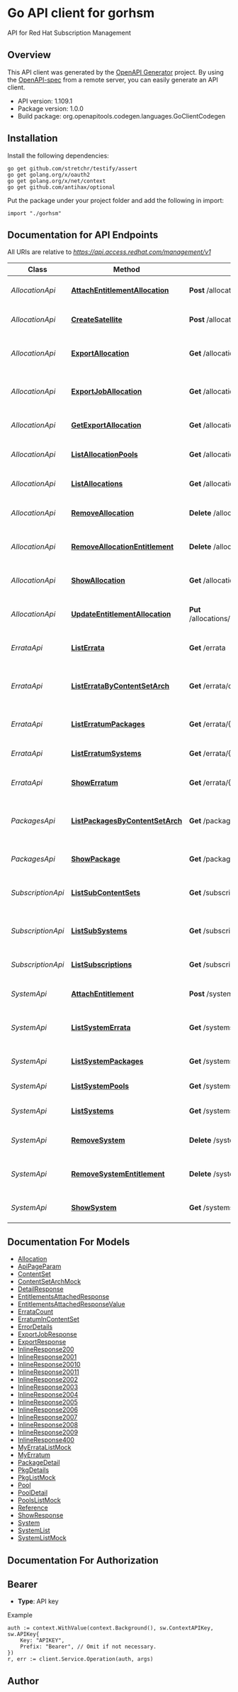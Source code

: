 # Go API client for gorhsm

API for Red Hat Subscription Management

## Overview
This API client was generated by the [OpenAPI Generator](https://openapi-generator.tech) project.  By using the [OpenAPI-spec](https://www.openapis.org/) from a remote server, you can easily generate an API client.

- API version: 1.109.1
- Package version: 1.0.0
- Build package: org.openapitools.codegen.languages.GoClientCodegen

## Installation

Install the following dependencies:

```shell
go get github.com/stretchr/testify/assert
go get golang.org/x/oauth2
go get golang.org/x/net/context
go get github.com/antihax/optional
```

Put the package under your project folder and add the following in import:

```golang
import "./gorhsm"
```

## Documentation for API Endpoints

All URIs are relative to *https://api.access.redhat.com/management/v1*

Class | Method | HTTP request | Description
------------ | ------------- | ------------- | -------------
*AllocationApi* | [**AttachEntitlementAllocation**](docs/AllocationApi.md#attachentitlementallocation) | **Post** /allocations/{AllocationUUID}/entitlements | Attach entitlement to allocation
*AllocationApi* | [**CreateSatellite**](docs/AllocationApi.md#createsatellite) | **Post** /allocations | Create Satellite by name
*AllocationApi* | [**ExportAllocation**](docs/AllocationApi.md#exportallocation) | **Get** /allocations/{AllocationUUID}/export | Trigger allocation manifest export
*AllocationApi* | [**ExportJobAllocation**](docs/AllocationApi.md#exportjoballocation) | **Get** /allocations/{AllocationUUID}/exportJob/{ExportJobID} | Check status of allocation manifest export
*AllocationApi* | [**GetExportAllocation**](docs/AllocationApi.md#getexportallocation) | **Get** /allocations/{AllocationUUID}/export/{ExportID} | Download allocation manifest
*AllocationApi* | [**ListAllocationPools**](docs/AllocationApi.md#listallocationpools) | **Get** /allocations/{AllocationUUID}/pools | List all pools for an allocation
*AllocationApi* | [**ListAllocations**](docs/AllocationApi.md#listallocations) | **Get** /allocations | List all allocations for a user
*AllocationApi* | [**RemoveAllocation**](docs/AllocationApi.md#removeallocation) | **Delete** /allocations/{AllocationUUID} | Remove allocation profile
*AllocationApi* | [**RemoveAllocationEntitlement**](docs/AllocationApi.md#removeallocationentitlement) | **Delete** /allocations/{AllocationUUID}/{EntitlementID} | Remove entitlement from the allocation
*AllocationApi* | [**ShowAllocation**](docs/AllocationApi.md#showallocation) | **Get** /allocations/{AllocationUUID} | Get an allocation by UUID
*AllocationApi* | [**UpdateEntitlementAllocation**](docs/AllocationApi.md#updateentitlementallocation) | **Put** /allocations/{AllocationUUID}/entitlements/{EntitlementUUID} | Update attached entitlement to allocation
*ErrataApi* | [**ListErrata**](docs/ErrataApi.md#listerrata) | **Get** /errata | List all errata for a user&#39;s systems
*ErrataApi* | [**ListErrataByContentSetArch**](docs/ErrataApi.md#listerratabycontentsetarch) | **Get** /errata/cset/{ContentSet}/arch/{Arch} | Get all the errata for the specified content set and arch
*ErrataApi* | [**ListErratumPackages**](docs/ErrataApi.md#listerratumpackages) | **Get** /errata/{AdvisoryID}/packages | List all packages for an advisory
*ErrataApi* | [**ListErratumSystems**](docs/ErrataApi.md#listerratumsystems) | **Get** /errata/{AdvisoryID}/systems | List all systems for an advisory
*ErrataApi* | [**ShowErratum**](docs/ErrataApi.md#showerratum) | **Get** /errata/{AdvisoryID} | Get the details of an advisory
*PackagesApi* | [**ListPackagesByContentSetArch**](docs/PackagesApi.md#listpackagesbycontentsetarch) | **Get** /packages/cset/{ContentSet}/arch/{Arch} | Get all the packages for the specified content set and arch.
*PackagesApi* | [**ShowPackage**](docs/PackagesApi.md#showpackage) | **Get** /packages/{Checksum} | Get the details of a package
*SubscriptionApi* | [**ListSubContentSets**](docs/SubscriptionApi.md#listsubcontentsets) | **Get** /subscriptions/{SubscriptionNumber}/contentSets | List all content sets for a subscription
*SubscriptionApi* | [**ListSubSystems**](docs/SubscriptionApi.md#listsubsystems) | **Get** /subscriptions/{SubscriptionNumber}/systems | List all systems consuming a subscription
*SubscriptionApi* | [**ListSubscriptions**](docs/SubscriptionApi.md#listsubscriptions) | **Get** /subscriptions | List all subscriptions for a user
*SystemApi* | [**AttachEntitlement**](docs/SystemApi.md#attachentitlement) | **Post** /systems/{SystemUUID}/entitlements | Attach entitlement to system
*SystemApi* | [**ListSystemErrata**](docs/SystemApi.md#listsystemerrata) | **Get** /systems/{SystemUUID}/errata | List all applicable errata for a system
*SystemApi* | [**ListSystemPackages**](docs/SystemApi.md#listsystempackages) | **Get** /systems/{SystemUUID}/packages | List all packages for a system
*SystemApi* | [**ListSystemPools**](docs/SystemApi.md#listsystempools) | **Get** /systems/{SystemUUID}/pools | List all pools for a system
*SystemApi* | [**ListSystems**](docs/SystemApi.md#listsystems) | **Get** /systems | List all systems for a user
*SystemApi* | [**RemoveSystem**](docs/SystemApi.md#removesystem) | **Delete** /systems/{SystemUUID} | Remove system profile
*SystemApi* | [**RemoveSystemEntitlement**](docs/SystemApi.md#removesystementitlement) | **Delete** /systems/{SystemUUID}/{EntitlementID} | Remove entitlement from the system
*SystemApi* | [**ShowSystem**](docs/SystemApi.md#showsystem) | **Get** /systems/{SystemUUID} | Get a system specified by UUID.


## Documentation For Models

 - [Allocation](docs/Allocation.md)
 - [ApiPageParam](docs/ApiPageParam.md)
 - [ContentSet](docs/ContentSet.md)
 - [ContentSetArchMock](docs/ContentSetArchMock.md)
 - [DetailResponse](docs/DetailResponse.md)
 - [EntitlementsAttachedResponse](docs/EntitlementsAttachedResponse.md)
 - [EntitlementsAttachedResponseValue](docs/EntitlementsAttachedResponseValue.md)
 - [ErrataCount](docs/ErrataCount.md)
 - [ErratumInContentSet](docs/ErratumInContentSet.md)
 - [ErrorDetails](docs/ErrorDetails.md)
 - [ExportJobResponse](docs/ExportJobResponse.md)
 - [ExportResponse](docs/ExportResponse.md)
 - [InlineResponse200](docs/InlineResponse200.md)
 - [InlineResponse2001](docs/InlineResponse2001.md)
 - [InlineResponse20010](docs/InlineResponse20010.md)
 - [InlineResponse20011](docs/InlineResponse20011.md)
 - [InlineResponse2002](docs/InlineResponse2002.md)
 - [InlineResponse2003](docs/InlineResponse2003.md)
 - [InlineResponse2004](docs/InlineResponse2004.md)
 - [InlineResponse2005](docs/InlineResponse2005.md)
 - [InlineResponse2006](docs/InlineResponse2006.md)
 - [InlineResponse2007](docs/InlineResponse2007.md)
 - [InlineResponse2008](docs/InlineResponse2008.md)
 - [InlineResponse2009](docs/InlineResponse2009.md)
 - [InlineResponse400](docs/InlineResponse400.md)
 - [MyErrataListMock](docs/MyErrataListMock.md)
 - [MyErratum](docs/MyErratum.md)
 - [PackageDetail](docs/PackageDetail.md)
 - [PkgDetails](docs/PkgDetails.md)
 - [PkgListMock](docs/PkgListMock.md)
 - [Pool](docs/Pool.md)
 - [PoolDetail](docs/PoolDetail.md)
 - [PoolsListMock](docs/PoolsListMock.md)
 - [Reference](docs/Reference.md)
 - [ShowResponse](docs/ShowResponse.md)
 - [System](docs/System.md)
 - [SystemList](docs/SystemList.md)
 - [SystemListMock](docs/SystemListMock.md)


## Documentation For Authorization



## Bearer

- **Type**: API key

Example

```golang
auth := context.WithValue(context.Background(), sw.ContextAPIKey, sw.APIKey{
    Key: "APIKEY",
    Prefix: "Bearer", // Omit if not necessary.
})
r, err := client.Service.Operation(auth, args)
```



## Author



